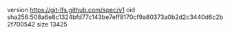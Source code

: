 version https://git-lfs.github.com/spec/v1
oid sha256:508a6e8c1324bfd77c143be7eff8170cf9a80373a0b2d2c3440d6c2b2f700542
size 13425
